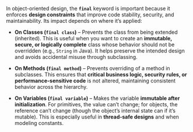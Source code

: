 
In object-oriented design, the **`final`** keyword is important because it enforces **design constraints** that improve code stability, security, and maintainability. Its impact depends on where it’s applied:

- **On Classes (`final class`)** – Prevents the class from being extended (inherited). This is useful when you want to create an **immutable, secure, or logically complete** class whose behavior should not be overridden (e.g., `String` in Java). It helps preserve the intended design and avoids accidental misuse through subclassing.

- **On Methods (`final method`)** – Prevents overriding of a method in subclasses. This ensures that **critical business logic, security rules, or performance-sensitive code** is not altered, maintaining consistent behavior across the hierarchy.

- **On Variables (`final variable`)** – Makes the variable **immutable after initialization**. For primitives, the value can’t change; for objects, the reference can’t change (though the object’s internal state can if it’s mutable). This is especially useful in **thread-safe designs** and when modeling constants.